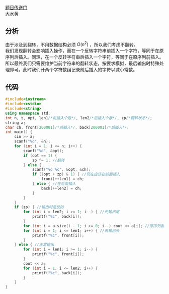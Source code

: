 [题目传送门](https://www.luogu.com.cn/problem/AT5370)  
~~大水黄~~
## 分析
由于涉及到翻转，不用数据结构必须 $O(n^2)$ ，所以我们考虑不翻转。  
我们发现翻转会影响插入操作，而在一个反转字符串前插入一个字符，等同于在原序列后插入。同理，在一个反转字符串后插入一个字符，等同于在原序列前插入。  
所以最终我们只需要维护当前字符串的翻转状态，按要求模拟，最后输出时特殊处理即可。此时我们开两个字符数组记录前后插入的字符以减小常数。
## 代码
```cpp
#include<iostream>
#include<cstdio>
#include<string>
using namespace std;
int n, t, opt, len1/*前插入个数*/, len2/*后插入个数*/, zp/*翻转状态*/;
string a;
char ch, front[200001]/*前插入*/, back[200001]/*后插入*/;
int main() {
	cin >> a;
	scanf("%d", &n);
	for (int i = 1; i <= n; i++) {
		scanf("%d", &opt);
		if (opt == 1) {
			zp ^= 1; //翻转
		} else {
			scanf("%d %c", &opt, &ch);
			if ((opt + zp) & 1) { //现在应该在前面插入
				front[++len1] = ch;
			} else { //在后面插入
				back[++len2] = ch;
			}
		}
	}
	if (zp) { //输出时是反的
		for (int i = len2; i >= 1; i--) { //先输出尾
			printf("%c", back[i]);
		}
		for (int i = a.size() - 1; i >= 0; i--) cout << a[i]; //原序列翻转
		for (int i = 1; i <= len1; i++) { //再输出头
			printf("%c", front[i]);
		}
	} else { //正常输出
		for (int i = len1; i >= 1; i--) {
			printf("%c", front[i]);
		}
		cout << a;
		for (int i = 1; i <= len2; i++) {
			printf("%c", back[i]);
		}
	}
}
```
